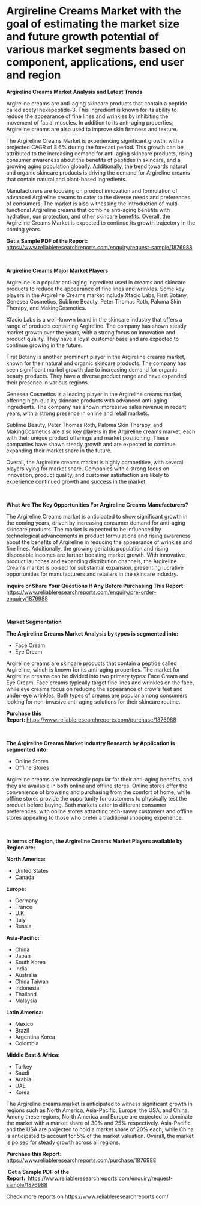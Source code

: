 <p><h1>Argireline Creams Market with the goal of estimating the market size and future growth potential of various market segments based on component, applications, end user and region</h1></p><p><strong>Argireline Creams Market Analysis and Latest Trends</strong></p>
<p><p>Argireline creams are anti-aging skincare products that contain a peptide called acetyl hexapeptide-3. This ingredient is known for its ability to reduce the appearance of fine lines and wrinkles by inhibiting the movement of facial muscles. In addition to its anti-aging properties, Argireline creams are also used to improve skin firmness and texture.</p><p>The Argireline Creams Market is experiencing significant growth, with a projected CAGR of 8.6% during the forecast period. This growth can be attributed to the increasing demand for anti-aging skincare products, rising consumer awareness about the benefits of peptides in skincare, and a growing aging population globally. Additionally, the trend towards natural and organic skincare products is driving the demand for Argireline creams that contain natural and plant-based ingredients.</p><p>Manufacturers are focusing on product innovation and formulation of advanced Argireline creams to cater to the diverse needs and preferences of consumers. The market is also witnessing the introduction of multi-functional Argireline creams that combine anti-aging benefits with hydration, sun protection, and other skincare benefits. Overall, the Argireline Creams Market is expected to continue its growth trajectory in the coming years.</p></p>
<p><strong>Get a Sample PDF of the Report:&nbsp;</strong> <a href="https://www.reliableresearchreports.com/enquiry/request-sample/1876988">https://www.reliableresearchreports.com/enquiry/request-sample/1876988</a></p>
<p>&nbsp;</p>
<p><strong>Argireline Creams Major Market Players</strong></p>
<p><p>Argireline is a popular anti-aging ingredient used in creams and skincare products to reduce the appearance of fine lines and wrinkles. Some key players in the Argireline Creams market include Xfacio Labs, First Botany, Genesea Cosmetics, Sublime Beauty, Peter Thomas Roth, Paloma Skin Therapy, and MakingCosmetics.</p><p>Xfacio Labs is a well-known brand in the skincare industry that offers a range of products containing Argireline. The company has shown steady market growth over the years, with a strong focus on innovation and product quality. They have a loyal customer base and are expected to continue growing in the future.</p><p>First Botany is another prominent player in the Argireline creams market, known for their natural and organic skincare products. The company has seen significant market growth due to increasing demand for organic beauty products. They have a diverse product range and have expanded their presence in various regions.</p><p>Genesea Cosmetics is a leading player in the Argireline creams market, offering high-quality skincare products with advanced anti-aging ingredients. The company has shown impressive sales revenue in recent years, with a strong presence in online and retail markets.</p><p>Sublime Beauty, Peter Thomas Roth, Paloma Skin Therapy, and MakingCosmetics are also key players in the Argireline creams market, each with their unique product offerings and market positioning. These companies have shown steady growth and are expected to continue expanding their market share in the future.</p><p>Overall, the Argireline creams market is highly competitive, with several players vying for market share. Companies with a strong focus on innovation, product quality, and customer satisfaction are likely to experience continued growth and success in the market.</p></p>
<p>&nbsp;</p>
<p><strong>What Are The Key Opportunities For Argireline Creams Manufacturers?</strong></p>
<p><p>The Argireline Creams market is anticipated to show significant growth in the coming years, driven by increasing consumer demand for anti-aging skincare products. The market is expected to be influenced by technological advancements in product formulations and rising awareness about the benefits of Argireline in reducing the appearance of wrinkles and fine lines. Additionally, the growing geriatric population and rising disposable incomes are further boosting market growth. With innovative product launches and expanding distribution channels, the Argireline Creams market is poised for substantial expansion, presenting lucrative opportunities for manufacturers and retailers in the skincare industry.</p></p>
<p><strong>Inquire or Share Your Questions If Any Before Purchasing This Report:</strong> <a href="https://www.reliableresearchreports.com/enquiry/pre-order-enquiry/1876988">https://www.reliableresearchreports.com/enquiry/pre-order-enquiry/1876988</a></p>
<p>&nbsp;</p>
<p><strong>Market Segmentation</strong></p>
<p><strong>The Argireline Creams Market Analysis by types is segmented into:</strong></p>
<p><ul><li>Face Cream</li><li>Eye Cream</li></ul></p>
<p><p>Argireline creams are skincare products that contain a peptide called Argireline, which is known for its anti-aging properties. The market for Argireline creams can be divided into two primary types: Face Cream and Eye Cream. Face creams typically target fine lines and wrinkles on the face, while eye creams focus on reducing the appearance of crow's feet and under-eye wrinkles. Both types of creams are popular among consumers looking for non-invasive anti-aging solutions for their skincare routine.</p></p>
<p><strong>Purchase this Report:&nbsp;</strong><a href="https://www.reliableresearchreports.com/purchase/1876988">https://www.reliableresearchreports.com/purchase/1876988</a></p>
<p>&nbsp;</p>
<p><strong>The Argireline Creams Market Industry Research by Application is segmented into:</strong></p>
<p><ul><li>Online Stores</li><li>Offline Stores</li></ul></p>
<p><p>Argireline creams are increasingly popular for their anti-aging benefits, and they are available in both online and offline stores. Online stores offer the convenience of browsing and purchasing from the comfort of home, while offline stores provide the opportunity for customers to physically test the product before buying. Both markets cater to different consumer preferences, with online stores attracting tech-savvy customers and offline stores appealing to those who prefer a traditional shopping experience.</p></p>
<p>&nbsp;</p>
<p><strong>In terms of Region, the Argireline Creams Market Players available by Region are:</strong></p>
<p>
    <p> <strong> North America: </strong>
        <ul>
            <li>United States</li>
            <li>Canada</li>
        </ul>
        </p> 
    <p> <strong> Europe: </strong>
        <ul>
            <li>Germany</li>
            <li>France</li>
            <li>U.K.</li>
            <li>Italy</li>
            <li>Russia</li>
        </ul>
        </p> 
    <p> <strong> Asia-Pacific: </strong>
        <ul>
            <li>China</li>
            <li>Japan</li>
            <li>South Korea</li>
            <li>India</li>
            <li>Australia</li>
            <li>China Taiwan</li>
            <li>Indonesia</li>
            <li>Thailand</li>
            <li>Malaysia</li>
        </ul>
        </p> 
    <p> <strong> Latin America: </strong>
        <ul>
            <li>Mexico</li>
            <li>Brazil</li>
            <li>Argentina Korea</li>
            <li>Colombia</li>
        </ul>
        </p> 
    <p> <strong> Middle East & Africa: </strong>
        <ul>
            <li>Turkey</li>
            <li>Saudi</li>
            <li>Arabia</li>
            <li>UAE</li>
            <li>Korea</li>
        </ul>
    </p>
    </p>
<p><p>The Argireline creams market is anticipated to witness significant growth in regions such as North America, Asia-Pacific, Europe, the USA, and China. Among these regions, North America and Europe are expected to dominate the market with a market share of 30% and 25% respectively. Asia-Pacific and the USA are projected to hold a market share of 20% each, while China is anticipated to account for 5% of the market valuation. Overall, the market is poised for steady growth across all regions.</p></p>
<p><strong>Purchase this Report: </strong><a href="https://www.reliableresearchreports.com/purchase/1876988">https://www.reliableresearchreports.com/purchase/1876988</a></p>
<p>&nbsp;<strong>Get a Sample PDF of the Report:&nbsp;&nbsp;</strong><a href="https://www.reliableresearchreports.com/enquiry/request-sample/1876988">https://www.reliableresearchreports.com/enquiry/request-sample/1876988</a></p>
<p><strong></strong></p>
<p>Check more reports on https://www.reliableresearchreports.com/</p>